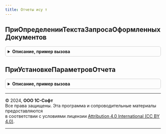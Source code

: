 ```yaml
---
title: Отчеты ису т
---
```



## ПриОпределенииТекстаЗапросаОформленныхДокументов
<details style="margin: 1em 0; padding: 0.5em; border: 1px solid #ccc; border-radius: 6px;">

<summary style="font-weight: bold; cursor: pointer;">Описание, пример вызова</summary>

```bsl

// Процедура предназначена для переопределения отчетов о расхождений ИС МП, ЕГАИС, Ветис, Зерно и Сатурн
//  для учета прикладных документов.
//
// Параметры:
//  ТекстЗапроса - Строка - Текст запроса для подмены переопределяемой части отчета
//  ОтчетОбъект  - ОбъектМетаданныхОтчет - дорабатываемый отчет
Процедура ПриОпределенииТекстаЗапросаОформленныхДокументов(ТекстЗапроса, ОтчетОбъект) Экспорт
```

Пример вызова
```bsl
ОтчетыИСУТ.ПриОпределенииТекстаЗапросаОформленныхДокументов(ТекстЗапроса, ОтчетОбъект) 
```
</details>

## ПриУстановкеПараметровОтчета
<details style="margin: 1em 0; padding: 0.5em; border: 1px solid #ccc; border-radius: 6px;">

<summary style="font-weight: bold; cursor: pointer;">Описание, пример вызова</summary>

```bsl

// Процедура предназначена для переопределения параметров отчетов о расхождений ИС МП, ЕГАИС, Ветис, Зерно и Сатурн
//  для учета прикладных документов.
//
// Параметры:
//  ОтчетОбъект  - ОбъектМетаданныхОтчет - дорабатываемый отчет
Процедура ПриУстановкеПараметровОтчета(ОтчетОбъект) Экспорт
```

Пример вызова
```bsl
ОтчетыИСУТ.ПриУстановкеПараметровОтчета(ОтчетОбъект) 
```
</details>

---

© 2024, **ООО 1С-Софт**  
Все права защищены. Эта программа и сопроводительные материалы предоставляются  
в соответствии с условиями лицензии [Attribution 4.0 International (CC BY 4.0)](https://creativecommons.org/licenses/by/4.0/legalcode).

---
